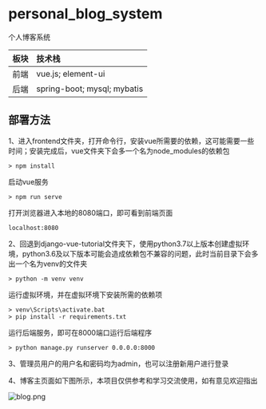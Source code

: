# personal_blog_system
 个人博客系统

|板块|技术栈|
|:---|:---|
|前端|vue.js; element-ui|
|后端|spring-boot; mysql; mybatis|

## 部署方法
 1、进入frontend文件夹，打开命令行，安装vue所需要的依赖，这可能需要一些时间；安装完成后，vue文件夹下会多一个名为node_modules的依赖包
```
> npm install
```
 
 启动vue服务
```
> npm run serve
```
 
 打开浏览器进入本地的8080端口，即可看到前端页面
```
localhost:8080
```
 
 2、回退到django-vue-tutorial文件夹下，使用python3.7以上版本创建虚拟环境，python3.6及以下版本可能会造成依赖包不兼容的问题，此时当前目录下会多出一个名为venv的文件夹
```
> python -m venv venv
```

运行虚拟环境，并在虚拟环境下安装所需的依赖项
```
> venv\Scripts\activate.bat
> pip install -r requirements.txt
```

运行后端服务，即可在8000端口运行后端程序
```
> python manage.py runserver 0.0.0.0:8000
```

 3、管理员用户的用户名和密码均为admin，也可以注册新用户进行登录
 
 4、博客主页面如下图所示，本项目仅供参考和学习交流使用，如有意见欢迎指出
 
![blog.png](https://s2.loli.net/2021/12/25/OtScowg31u4ehya.png)